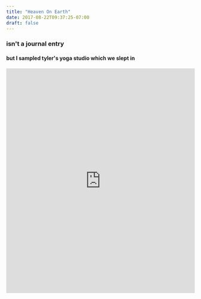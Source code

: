 ```yaml
---
title: "Heaven On Earth"
date: 2017-08-22T09:37:25-07:00
draft: false
---
```


### isn't a journal entry

#### but I sampled tyler's yoga studio which we slept in

<iframe width="100%" height="600" scrolling="no" frameborder="no" allow="autoplay" src="https://w.soundcloud.com/player/?url=https%3A//api.soundcloud.com/playlists/609806808%3Fsecret_token%3Ds-ck7ky&color=%237105ad&auto_play=false&hide_related=false&show_comments=true&show_user=false&show_reposts=false&show_teaser=true&visual=true"></iframe>
